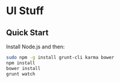 # UI Stuff

## Quick Start

Install Node.js and then:

```sh
sudo npm -g install grunt-cli karma bower
npm install
bower install
grunt watch
```
